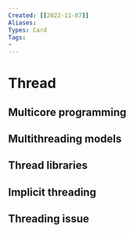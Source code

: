 ```yaml
---
Created: [[2022-11-07]]
Aliases: 
Types: Card
Tags: 
- 
---
```


# Thread
## Multicore programming
## Multithreading models
## Thread libraries
## Implicit threading
## Threading issue